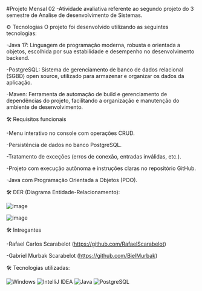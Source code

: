 #Projeto Mensal 02
-Atividade avaliativa referente ao segundo projeto do 3 semestre de Analise de desenvolvimento de Sistemas.

⚙️ Tecnologias
 O projeto foi desenvolvido utilizando as seguintes tecnologias:

-Java 17: Linguagem de programação moderna, robusta e orientada a objetos, escolhida por sua estabilidade e desempenho no desenvolvimento backend.

-PostgreSQL: Sistema de gerenciamento de banco de dados relacional (SGBD) open source, utilizado para armazenar e organizar os dados da aplicação.

-Maven: Ferramenta de automação de build e gerenciamento de dependências do projeto, facilitando a organização e manutenção do ambiente de desenvolvimento.

🛠 Requisitos funcionais

-Menu interativo no console com operações CRUD.

-Persistência de dados no banco PostgreSQL.

-Tratamento de exceções (erros de conexão, entradas inválidas, etc.).

-Projeto com execução autônoma e instruções claras no repositório GitHub.

-Java com Programação Orientada a Objetos (POO).

🛠 DER (Diagrama Entidade-Relacionamento):

![image](https://github.com/user-attachments/assets/a5c43f80-35f0-4199-a5c6-2752474588e8)

![image](https://github.com/user-attachments/assets/2c2f26b6-87d3-454c-9f01-a83e9fd36ea8)

🛠 Intregantes

-Rafael Carlos Scarabelot (https://github.com/RafaelScarabelot)

-Gabriel Murbak Scarabelot (https://github.com/BielMurbak) 

🛠 Tecnologias utilizadas:

![Windows](https://img.shields.io/badge/WINDOWS-0078D6?style=for-the-badge&logo=windows&logoColor=white)
![IntelliJ IDEA](https://img.shields.io/badge/INTELLIJIDEA-000000?style=for-the-badge&logo=intellijidea&logoColor=white)
![Java](https://img.shields.io/badge/JAVA-ED8B00?style=for-the-badge&logo=java&logoColor=white)
![PostgreSQL](https://img.shields.io/badge/POSTGRESQL-4169E1?style=for-the-badge&logo=postgresql&logoColor=white)

